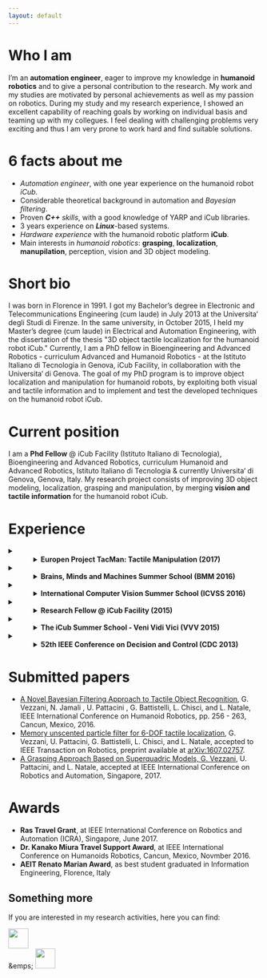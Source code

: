```yaml
---
layout: default
---
```


# Who I am

I’m an **automation engineer**, eager to improve my knowledge in **humanoid robotics** and to give a personal
contribution to the research. My work and my studies are motivated by personal achievements as well as
my passion on robotics. During my study and my research experience, I showed an excellent capability
of reaching goals by working on individual basis and teaming up with my collegues. I feel dealing with
challenging problems very exciting and thus I am very prone to work hard and find suitable solutions.

# 6 facts about me
- _Automation engineer_, with one year experience on the humanoid robot _iCub_.
- Considerable theoretical background in automation and _Bayesian filtering_.
- Proven _**C++** skills_, with a good knowledge of YARP and iCub libraries.
- 3 years experience on _**Linux**_-based systems.
- _Hardware experience_ with the humanoid robotic platform **iCub**.
- Main interests in _humanoid robotics_: **grasping**, **localization**, **manupilation**, perception, vision
  and 3D object modeling.
  
  
# Short bio

I was born in Florence in 1991. I got my Bachelor’s degree in Electronic and Telecommunications
Engineering (cum laude) in July 2013 at the Universita‘ degli Studi di Firenze. In the same university, in
October 2015, I held my Master’s degree (cum laude) in Electrical and Automation Engineering, with the
dissertation of the thesis "3D object tactile localization for the humanoid robot iCub." Currently, I am a
PhD fellow in Bioengineering and Advanced Robotics - curriculum Advanced and Humanoid Robotics - at
the Istituto Italiano di Tecnologia in Genova, iCub Facility, in collaboration with the Universita‘ di Genova.
The goal of my PhD program is to improve object localization and manipulation for humanoid robots, by
exploiting both visual and tactile information and to implement and test the developed techniques on the
humanoid robot iCub.

# Current position

I am a **Phd Fellow** @ iCub Facility (Istituto Italiano di Tecnologia), Bioengineering and Advanced
 Robotics, curriculum Humanoid and Advanced Robotics, Istituto Italiano di Tecnologia &
currently Universita‘ di Genova, Genova, Italy.
My research project consists of improving 3D object modeling, localization, grasping and manipulation,
by merging **vision and tactile information** for the humanoid robot iCub.


# Experience

 <details>
   <summary> <li style="margin-left: 50px;"> <b>Europen Project TacMan: Tactile Manipulation (2017)</b> </li> </summary>
        <p style="margin-left: 50px;">TacMan is a project founded by the European Union, FP7 ICT Cognitive System and Robotics, no. 610967.
        My work for the TacMan project contributed to improving <b>recognition and manipulation skills</b> for the
humanoid robot iCub. I developed a model-based tactile object localization and recognition algorithm
and a novel pipeline in order to make the iCub robot perform the <b>handover task</b>, i.e. transfer an
object from one hand to the other.</p>
 </details>
 <details>
   <summary> <li style="margin-left: 50px;"> <b>Brains, Minds and Machines Summer School (BMM 2016)</b> </li> </summary>
   <p style="margin-left: 50px;"> BMM summer school is organized by Harvard Medical School
September, and Massachusetts Institute of Technology, Woods Hole, Massachusetts, US. An intensive three-week course will give advanced students a “deep end” introduction to the problem
of intelligence – how the brain produces intelligent behavior and how we may be able to replicate
intelligence in machines. (Selected students: 30/300 nearly.) The school required the accomplishment of a 3 week project, for which I implemented an algorithm, capable of <b>detecting and recognize activities in real videos</b>. We achieved our goal by modeling the problem through <b>Hidden Markov Models</b> and by using </b>Bayesian Regression</b> as main approach.</p>
 </details>
 <details>
   <summary> <li style="margin-left: 50px;"> <b>International Computer Vision Summer School (ICVSS 2016)</b> </li> </summary>
        <p style="margin-left: 50px;">ICVSS is organized by University
of Cambridge and University of Catania, Ragusa, Italy.
The tenth edition of the International Computer Vision Summer School aims to provide both an
objective and clear overview and an in-depth analysis of the state-of-the-art research in Computer
Vision. The courses will be delivered by world renowned experts in the field, from both academia and
industry, and will cover both theoretical and practical aspects of real Computer Vision problems as
well as examples of their successful commercialisation. (Selected students: 150/396.)</p>
 </details>
 <details>
   <summary> <li style="margin-left: 50px;"> <b>Research Fellow @ iCub Facility (2015)</b> </li> </summary>
        <p style="margin-left: 50px;">I have partnered with the Italian Institute of Technology during my <b>M.Sc. thesis</b>, about  6D object tactile localization, i.e. the problem to estimate the 6-DOF pose of a tridimensional
object, whose model is known  by using the tactile measurements collected with the robot iCub.</p>
</details>
<details>
  <summary> <li style="margin-left: 50px;"> <b>The iCub Summer School - Veni Vidi Vici (VVV 2015)</b> </li> </summary>
       <p style="margin-left: 50px;">The school focuses on humanoid robotics, with the goal to foster collaboration on robot software
across the boundaries and lifetimes of specific platforms and projects.</p>
</details>
<details>
   <summary> <li style="margin-left: 50px;"> <b>52th IEEE Conference on Decision and Control (CDC 2013)</b> </li> </summary>
        <p style="margin-left: 50px;">During my master course I joined the IEEE Conference on Decision and Control as a Crew Member. The CDC is recognized as the premier scientific and engineering conference dedicated to the
advancement of the theory and practice of systems and control.</p>
</details>


# Submitted papers
- [A Novel Bayesian Filtering Approach to Tactile Object Recognition](recognition), G. Vezzani, N.
 Jamali , U. Pattacini , G. Battistelli, L. Chisci, and L. Natale, IEEE International Conference
 on Humanoid Robotics, pp. 256 - 263, Cancun, Mexico, 2016.
- [Memory unscented particle filter for 6-DOF tactile localization](mupf), G. Vezzani, U. Pattacini,
 G. Battistelli, L. Chisci, and L. Natale, accepted to IEEE Transaction on Robotics, preprint
 available at [arXiv:1607.02757](https://arxiv.org/pdf/1607.02757.pdf).
- [A Grasping Approach Based on Superquadric Models, G. Vezzani](grasping), U. Pattacini, and L.
  Natale, accepted at IEEE International Conference on Robotics and Automation, Singapore, 2017.
  
# Awards
- **Ras Travel Grant**, at IEEE International Conference on Robotics and Automation (ICRA),
 Singapore, June 2017.
- **Dr. Kanako Miura Travel Support Award**, at IEEE International Conference on Humanoids
 Robotics, Cancun, Mexico, Novmber 2016.
- **AEIT Renato Marian Award**, as best student graduated in Information Engineering, Florence, Italy
 


## Something more
If you are interested in my research activities, here you can find:

[<img src="https://raw.githubusercontent.com/giuliavezzani/giuliavezzani.github.io/master/files/linkedin.png" width="40">](https://it.linkedin.com/in/giuliavezzani)  
&emps;
[<img src="https://raw.githubusercontent.com/giuliavezzani/giuliavezzani.github.io/master/files/google-scholar.png" width="40">](https://scholar.google.it/citations?user=Zlpuln8AAAAJ&hl=it)


